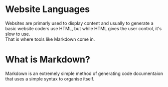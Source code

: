 # Website Languages

Websites are primarly used to display content and usually to generate a basic website coders use HTML, but while HTML gives the user control, it's slow to use.<br>
That is where tools like Markdown come in.

# What is Markdown?

Markdown is an extremely simple method of generating code documentaion that uses a simple syntax to organise itself.<br>
